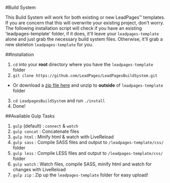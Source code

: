 #Build System

This Build System will work for both existing or new LeadPages&trade; templates. If you are concern that this will overwrite your existing project, don't worry. The following installation script will check if you have an existing 'leadpages-template' folder, if it does, it'll leave your `leadpages-template` alone and just grab the necessary build system files. Otherwise, it'll grab a new skeleton `leadpages-template` for you.

##Installation

1. `cd` into your **root** directory where you have the `leadpages-template` folder
2. `git clone https://github.com/LeadPages/LeadPagesBuildSystem.git`
 * Or download a [zip file here](https://github.com/LeadPages/LeadPagesBuildSystem/archive/master.zip) and unzip to **outside** of `leadpages-template` folder
3. `cd LeadpagesBuildSystem` and run `./install`
5. Done!

##Available Gulp Tasks

1. `gulp` (default) : `connect` & `watch`
2. `gulp concat` : Concatenate files
3. `gulp html` : Minify html & watch with LiveReload
4. `gulp sass` : Compile SASS files and output to `/leadpages-template/css/` folder
4. `gulp less` : Compile LESS files and output to `/leadpages-template/css/` folder
5. `gulp watch` : Watch files, compile SASS, minify html and watch for changes with LiveReload
6. `gulp zip` : Zip up the `leadpages-template` folder for easy upload!

